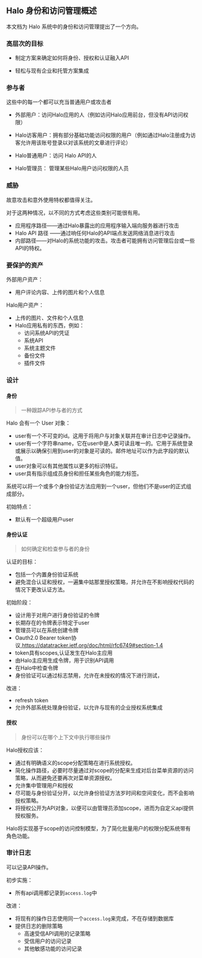 ## Halo 身份和访问管理概述

本文档为 Halo 系统中的身份和访问管理提出了一个方向。

### 高层次的目标

- 制定方案来确定如何将身份、授权和认证融入API

- 轻松与现有企业和托管方案集成

### 参与者

这些中的每一个都可以充当普通用户或攻击者

- 外部用户：访问Halo应用的人（例如访问Halo应用前台，但没有API访问权限）
- Halo访客用户：拥有部分基础功能访问权限的用户（例如通过Halo注册成为访客允许用该账号登录以对该系统的文章进行评论）

- Halo普通用户：访问 Halo API的人
- Halo管理员： 管理某些Halo用户访问权限的人员

### 威胁

故意攻击和意外使用特权都值得关注。

对于这两种情况，以不同的方式考虑这些类别可能很有用。

- 应用程序路径——通过Halo暴露出的应用程序输入端向服务器进行攻击
- Halo API 路径 ——通过响任何Halo的API端点发送网络消息进行攻击
- 内部路径——对Halo的系统功能的攻击。攻击者可能拥有访问管理后台或一些API的特权。

### 要保护的资产

外部用户资产：

- 用户评论内容、上传的图片和个人信息

Halo用户资产：

- 上传的图片、文件和个人信息
- Halo应用私有的东西，例如：
  - 访问系统API的凭证
  - 系统API
  - 系统主题文件
  - 备份文件
  - 插件文件

### 设计

#### 身份

>  一种跟踪API参与者的方式

Halo 会有一个 User 对象：

- user有一个不可变的id。这用于将用户与对象关联并在审计日志中记录操作。
- user有一个字符串name，它在user中是人类可读且唯一的。它用于系统登录或展示以确保引用到user的对象是可读的。邮件地址可以作为此字段的默认值。
- user对象可以有其他属性以更多的标识特征。
- user具有指示组成员身份和担任某些角色的能力标签。

系统可以将一个或多个身份验证方法应用到一个user，但他们不是user的正式组成部分。

初始特点：

- 默认有一个超级用户user

#### 身份认证

> 如何确定和检查参与者的身份

认证的目标：

- 包括一个内置身份验证系统
- 避免混合认证和授权，一遍集中姑那里授权策略，并允许在不影响授权代码的情况下更改认证方法。

初始阶段：

- 设计用于对用户进行身份验证的令牌
- 长期存在的令牌表示特定于user
- 管理员可以在系统创建令牌
- Oauth2.0 Bearer token协议,https://datatracker.ietf.org/doc/html/rfc6749#section-1.4
- token具有scopes,认证发生在Halo主应用
- 由Halo主应用生成令牌，用于识别API调用
- 在Halo中检查令牌
- 身份验证可以通过标志禁用，允许在未授权的情况下进行测试，

改进：

- refresh token
- 允许外部系统处理身份验证，以允许与现有的企业授权系统集成

#### 授权

> 身份可以在哪个上下文中执行哪些操作

Halo授权应该：

- 通过有明确语义的scope分配策略在进行系统授权。
- 简化操作路径，必要时尽量通过对scope的分配来生成对后台菜单资源的访问策略，从而避免还要再次对菜单资源授权。
- 允许集中管理用户和授权
- 尽可能与身份验证分开，以允许身份验证方法岁时间和空间变化，而不会影响授权策略。
- 将授权公开为API对象，以便可以由管理员添加scope，进而为自定义api提供授权服务。

Halo将实现基于scope的访问控制模型，为了简化批量用户的权限分配系统带有角色功能。

### 审计日志

可以记录API操作。

初步实施：

- 所有api调用都记录到`access.log`中

改进：

- 将现有的操作日志使用同一个`access.log`来完成，不在存储到数据库
- 提供日志的删除策略
  - 高速受信API调用的记录策略
  - 受信用户的访问记录
  - 其他敏感功能的访问记录

